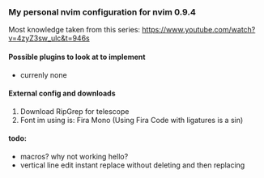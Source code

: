 ### My personal nvim configuration for nvim 0.9.4

Most knowledge taken from this series: https://www.youtube.com/watch?v=4zyZ3sw_ulc&t=946s 


#### Possible plugins to look at to implement
- currenly none 

#### External config and downloads

1. Download RipGrep for telescope
2. Font im using is: Fira Mono (Using Fira Code with ligatures is a sin)

#### todo:
- macros? why not working hello?
- vertical line edit instant replace without deleting and then replacing 
